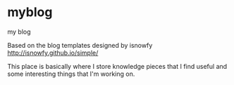 # myblog
my blog

Based on the blog templates designed by isnowfy<br/>
<a href="http://isnowfy.github.io/simple/" target="_blank">http://isnowfy.github.io/simple/</a>

This place is basically where I store knowledge pieces that I find useful and some interesting things that I'm working on.
